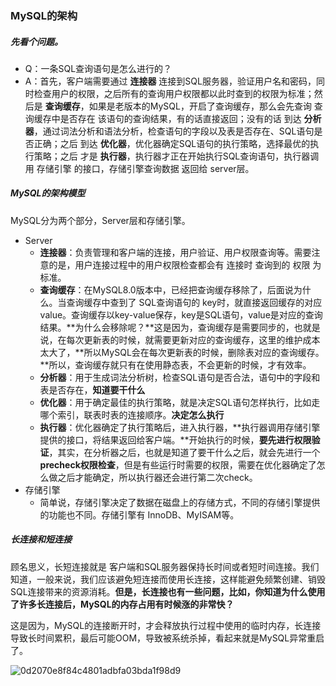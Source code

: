 ### MySQL的架构

##### 先看个问题。

- Q：一条SQL查询语句是怎么进行的？
- A：首先，客户端需要通过 **连接器** 连接到SQL服务器，验证用户名和密码，同时检查用户的权限，之后所有的查询用户权限都以此时查到的权限为标准；然后是 **查询缓存**，如果是老版本的MySQL，开启了查询缓存，那么会先查询 查询缓存中是否存在 该语句的查询结果，有的话直接返回；没有的话 到达 **分析器**，通过词法分析和语法分析，检查语句的字段以及表是否存在、SQL语句是否正确；之后 到达 **优化器**，优化器确定SQL语句的执行策略，选择最优的执行策略；之后 才是 **执行器**，执行器才正在开始执行SQL查询语句，执行器调用 存储引擎 的接口，存储引擎查询数据 返回给 server层。

##### MySQL的架构模型

MySQL分为两个部分，Server层和存储引擎。

- Server
    - **连接器**：负责管理和客户端的连接，用户验证、用户权限查询等。需要注意的是，用户连接过程中的用户权限检查都会有 连接时 查询到的 权限 为标准。
    - **查询缓存**：在MySQL8.0版本中，已经把查询缓存移除了，后面说为什么。当查询缓存中查到了 SQL查询语句的 key时，就直接返回缓存的对应value。查询缓存以key-value保存，key是SQL语句，value是对应的查询结果。**为什么会移除呢？**这是因为，查询缓存是需要同步的，也就是说，在每次更新表的时候，就需要更新对应的查询缓存，这里的维护成本太大了，**所以MySQL会在每次更新表的时候，删除表对应的查询缓存。**所以，查询缓存就只有在使用静态表，不会更新的时候，才有效率。
    - **分析器**：用于生成词法分析树，检查SQL语句是否合法，语句中的字段和表是否存在，**知道要干什么**
    - **优化器**：用于确定最佳的执行策略，就是决定SQL语句怎样执行，比如走哪个索引，联表时表的连接顺序。**决定怎么执行**
    - **执行器**：优化器确定了执行策略后，进入执行器，**执行器调用存储引擎提供的接口，将结果返回给客户端。**开始执行的时候，**要先进行权限验证**，其实，在分析器之后，也就是知道了要干什么之后，就会先进行一个 **precheck权限检查**，但是有些运行时需要的权限，需要在优化器确定了怎么做之后才能确定，所以执行器还会进行第二次check。
- 存储引擎
    - 简单说，存储引擎决定了数据在磁盘上的存储方式，不同的存储引擎提供的功能也不同。存储引擎有 InnoDB、MyISAM等。

##### 长连接和短连接

顾名思义，长短连接就是 客户端和SQL服务器保持长时间或者短时间连接。我们知道，一般来说，我们应该避免短连接而使用长连接，这样能避免频繁创建、销毁SQL连接带来的资源消耗。**但是，长连接也有一些问题，比如，你知道为什么使用了许多长连接后，MySQL的内存占用有时候涨的非常快？**

这是因为，MySQL的连接断开时，才会释放执行过程中使用的临时内存，长连接导致长时间累积，最后可能OOM，导致被系统杀掉，看起来就是MySQL异常重启了。

![0d2070e8f84c4801adbfa03bda1f98d9](C:\Users\admin\AppData\Local\Temp\0d2070e8f84c4801adbfa03bda1f98d9.png)